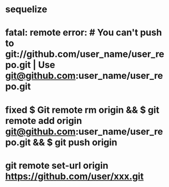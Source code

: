 # sequelize

# fatal: remote error: # You can't push to git://github.com/user_name/user_repo.git | Use git@github.com:user_name/user_repo.git
# fixed $ Git remote rm origin && $ git remote add origin git@github.com:user_name/user_repo.git && $ git push origin
# git remote set-url origin https://github.com/user/xxx.git



